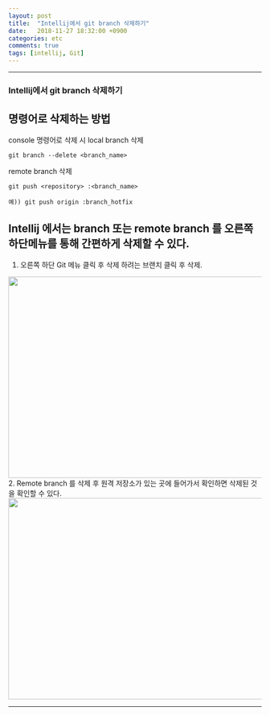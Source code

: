 ```yaml
---
layout: post
title:  "Intellij에서 git branch 삭제하기"
date:   2018-11-27 18:32:00 +0900
categories: etc
comments: true
tags: [intellij, Git]
---
```


---
### Intellij에서 git branch 삭제하기

명령어로 삭제하는 방법 
---

console 명령어로 삭제 시 local branch 삭제
```
git branch --delete <branch_name> 
```
 
remote branch 삭제
```
git push <repository> :<branch_name>

예)) git push origin :branch_hotfix
```

Intellij 에서는 branch 또는 remote branch 를 오른쪽 하단메뉴를 통해 간편하게 삭제할 수 있다. 
---
1. 오른쪽 하단 Git 메뉴 클릭 후 삭제 하려는 브랜치 클릭 후 삭제.
<img src="{{ site.baseurl }}/public/post/gitimg/intellij-branch-delete.png" width="800px" height="400px"/>
2. Remote branch 를 삭제 후 원격 저장소가 있는 곳에 들어가서 확인하면 삭제된 것을 확인할 수 있다.
<img src="{{ site.baseurl }}/public/post/gitimg/github-branch-delete.png" width="800px" height="400px"/>


[jekyll-docs]: https://jekyllrb.com/docs/home
[jekyll-gh]:   https://github.com/jekyll/jekyll
[jekyll-talk]: https://talk.jekyllrb.com/
---
